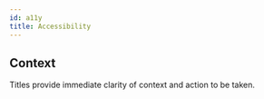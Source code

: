 ```yaml
---
id: a11y
title: Accessibility
---
```


## Context

Titles provide immediate clarity of context and action to be taken.